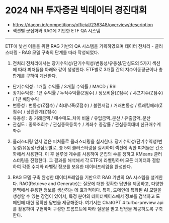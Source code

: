 # 2024 NH 투자증권 빅데이터 경진대회
- https://dacon.io/competitions/official/236348/overview/description
- 섹션별 군집화와 RAG에 기반한 ETF QA 시스템

---

ETF에 낯선 이들을 위한 RAG 기반의 QA 시스템을 기획하였으며 데이터 전처리 - 클러스터링 - RAG 모델 구축의 단계를 따라 작성되었다.

1. 전처리
  전처리에서는 장기수익성/단기수익성/변동성/유동성/관심도의 5가지 섹션에 따라 피처들을 아래와 같이 생성한다.
  ETF별로 3개월 간의 지수이동평균이나 총 합계를 구하여 계산한다.

- 단기수익성 : 1개월 수익률 / 3개월 수익률 / MACD / RSI
- 장기수익성 : 1년 수익률 / 누적수익률(Z점수) / 정보비율(Z점수) / 샤프지수(Z점수) / 1년 배당수익
- 변동성 : 변동성(Z점수) / 최대낙폭(Z점수) / 볼린저갭 / 거래변동성 / 트래킹에러(Z점수) / 상관관계(Z점수)
- 유동성 : 총 거래금액 / 매수매도_차이 비율 / 유입금액_분산 / 유출금액_분산
- 관심도 : 종목조회수 / 관심종목등록수 / 계좌수 증감률 / 관심등록대비 신규매수계좌수

2. 클러스터링
  앞서 얻은 피처들로 클러스터링을 실시한다. 장기수익성/단기수익성/변동성/유동성/관심도별로, 총 5회 클러스터링을 실시하며 섹션에 속한 피처들은 간소화해서 사용한다.
  이 후 실루엣 계수를 사용하여 군집의 수를 정하고 KMeans 클러스터링을 진행한다.
  그 결과를 해석해서 각 ETF에 라벨링하며 모든 데이터와 결합하여 각종 수치와 라벨링 정보를 보유한 데이터프레임을 완성한다.

4. RAG 모델 구축
  완성한 데이터프레임을 기반으로 RAG 기반의 QA 시스템을 설계한다. RAG(Retrieve and Generate)는 질문에 대한 정확한 답변을 제공하고, 다양한 문맥에서 유용한 정보를 생산하는 데 효과적이다.
  특히, 도메인에 특화된 AI 모델을 생성할 수 있는 장점이 있어서, 특정 분야의 데이터베이스에서 정보를 검색하고 도메인에 대한 정확한 답변을 제공해준다.
  여기서는 ChatGPT 4 turbo-preview api를 활용하여 구현하며 구성한 프롬프트에 따라 질문을 받고 답변을 제공하도록 구축한다.

